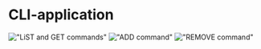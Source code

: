 # CLI-application
!["LiST and GET commands"](https://https://github.com/Dmytrii-Shypilov/CLI-application/edit/main/list_&_get_commands.png?raw=true)
!["ADD command"](https://https://github.com/Dmytrii-Shypilov/CLI-application/edit/main/add_command.png?raw=true)
!["REMOVE command"](https://https://github.com/Dmytrii-Shypilov/CLI-application/edit/main/remove_command.png?raw=true)
